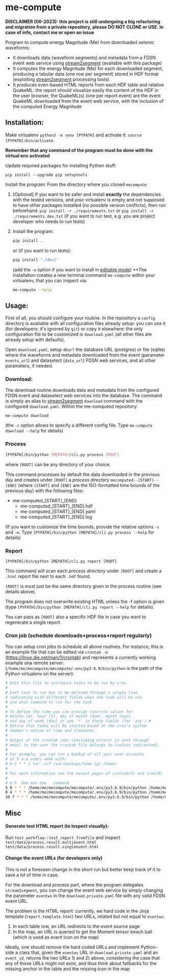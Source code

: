 # me-compute

**DISCLAIMER (06-2023): this project is still undergoing a big refactoring
and migration from a private repository, please DO NOT CLONE or USE. In case of info, contact 
me or open an issue**

Program to compute energy Magnitude (Me) from downloaded seismic waveforms:

- It downloads data (waveform segments) and metadata from a FDSN event 
  web service using [stream2segment](https://github.com/rizac/stream2segment) (available
  with this package)
- It computes the energy Magnitude (Me) for each downloaded segment, producing a tabular 
  data (one row per segment) stored in HDF format 
  (exploiting [stream2segment](https://github.com/rizac/stream2segment) processing tools)
- It produces even-based HTML reports from each HDF table and relative QuakeML: the 
  report should visualize easily the content of the HDF in the user browser, the QuakeML(s)
  (one per report event) are the event QuakeML downloaded from the event web service, with
  the inclusion of the computed Energy Magnitude



## Installation:
Make virtualenv `python3 -m venv [PYPATH]` and activate it:
`source [PYPATH]/bin/activate`. 

**Remember that any command of the program must be done with the virtual env activated**

Update required packages for installing Python stuff:
```console
pip install --upgrade pip setuptools
```

Install the program: From the directory where you cloned `mecompute`: 

1. [Optional] If you want to be safer and install **exactly** the dependencies 
   with the tested versions, and your virtualenv is empty and not supposed to have other 
   packages installed (no possible version conflicts), 
   then run beforehand: `pip install -r ./requirements.txt` or 
   `pip install -r ./requirements.dev.txt` (if you want to run test, e.g. you 
   are project developer who needs to run tests)
 
2. Install the program:
   ```bash
   pip install .
   ```
   or (if you want to run tests):
   ```bash
   pip install ".[dev]"
   ```
   (add the `-e` option if you want to install in [editable mode](https://stackoverflow.com/a/35064498))
   **The installation creates a new terminal command `me-compute` within your virtualenv,
   that you can inspect via: 
   ```bash
   me-compute --help
   ```

## Usage:

First of all, you should configure your routine. In the repository a 
`config` directory is available with all configuration files already setup: 
you can use it (for developers: it's ignored by `git`) or copy it elsewhere:
the only configuration file to be customized is `download.yaml` (all other files
are already setup with defaults).

Open `download.yaml`, setup `dburl` the database URL (postgres) or file (sqlite) 
where the waveforms and metadata downloaded from the event (parameter `events_url`)
and dataselect (`data_url`) FDSN web services, and all other parameters, if needed.


### Download:

The download routine downloads data and metadata from the configured FDSN
event and dataselect web services into the database. The command is simply an
alias to [stream2segment](https://github.com/rizac/stream2segment) `download`
command with the configured `download.yaml`. Within the me-computed repository:

```commandline
me-compute download
```
(the `-c` option allows to specify a different config file. Type 
`me-compute download --help` for details)

<!-- ```bash
[PYPATH]/bin/python [S2SPATH]/stream2segment/cli.py download -c [MEPATH]/s2s_config/download.private.yaml
``` 

where `[S2SPATH]` the path of the stream2segment repository (where you cloned stream2segment)
and `[MEPATH]` the path of this project, then:
-->

### Process

```bash
[PYPATH]/bin/python [MEPATH]/cli.py process [ROOT]
```

where `[ROOT]` can be any directory of your choice.

This command processes by default the data downloaded in the previous
day and creates under `[ROOT]` 
a *process directory* `mecomputed--[START]--[END]` (where `[START]` 
and `[END]` are the ISO-formatted time bounds of the previous day) with the 
following files:


* me-computed_[START]_[END]
  * me-computed_[START]_[END].hdf
  * me-computed_[START]_[END].yaml
  * me-computed_[START]_[END].log

(If you want to customize the time bounds, provide the relative options
`-s` and `-e`. Type
`[PYPATH]/bin/python [MEPATH]/cli.py process --help` for details)


### Report

```
[PYPATH]/bin/python [MEPATH]/cli.py report [ROOT]
```

This command will 
scan each *process directory* under `[ROOT]` and create a `.html` report file next to
each `.hdf` found.

`[ROOT]` is must just be the same directory
given in the process routine (see details above). 

The program does not overwrite existing HTML unless the -f option
is given (type 
`[PYPATH]/bin/python [MEPATH]/cli.py report --help` for details).

You can pass as `[ROOT]` also a specific HDF file in case you want to regenerate
a single report.

### Cron job (schedule downloads+process+report regularly) 

You can setup cron jobs to schedule all above routines. 
For instance, this is an example file that can be edited via
`crontab -e` (https://linux.die.net/man/1/crontab) and represents
a currently working example ona remote server:
(`/home/me/mecompute/mecompute/.env/py3.6.9/bin/python` is the path
of the Python virtualenv on the server):

```bash
# Edit this file to introduce tasks to be run by cron.
# 
# Each task to run has to be defined through a single line
# indicating with different fields when the task will be run
# and what command to run for the task
# 
# To define the time you can provide concrete values for
# minute (m), hour (h), day of month (dom), month (mon),
# and day of week (dow) or use '*' in these fields (for 'any').# 
# Notice that tasks will be started based on the cron's system
# daemon's notion of time and timezones.
# 
# Output of the crontab jobs (including errors) is sent through
# email to the user the crontab file belongs to (unless redirected).
# 
# For example, you can run a backup of all your user accounts
# at 5 a.m every week with:
# 0 5 * * 1 tar -zcf /var/backups/home.tgz /home/
# 
# For more information see the manual pages of crontab(5) and cron(8)
# 
# m h  dom mon dow   command
5 0 * * * /home/me/mecompute/mecompute/.env/py3.6.9/bin/python /home/me/mecompute/stream2segment/stream2segment/cli.py download -c /home/me/mecompute/mecompute/s2s_config/download.private.yaml
0 4 * * * /home/me/mecompute/mecompute/.env/py3.6.9/bin/python /home/me/mecompute/mecompute/cli.py process /home/me/mecompute/mecomputed/
30 7 * * * /home/me/mecompute/mecompute/.env/py3.6.9/bin/python /home/me/mecompute/mecompute/cli.py report /home/me/mecompute/mecomputed/
```


## Misc


#### Generate test HTML report (to inspect visually):

Run `test_workflow::test_report_fromfile` and inspect
`test/data/process.result.multievent.html`  `test/data/process.result.singleevent.html`


#### Change the event URLs (for developers only)
This is not a foreseen change in the short run but better keep track of it to save a lot
of time in case.

For the download and process part, where the program delegates `stream2segment`,
you can change the event web service by simply changing the parameter `eventws` in the
`download.private.yaml` file with any valid FDSN event URL.

The problem is the HTML report: currently, we hard code in the Jinja template (`report.template.html`)
two URLs, related but not equal to `eventws`:
  1) In each table row, an URL redirects to the event source page
  2) In the map, an URL is queried to get the Moment tensor beach ball (which
       is used as event icon on the map)

Ideally, one should remove the hard coded URLs and implement Python-side a class
that, given the `eventws` URL in `download.private.yaml` and an `event_id`,
returns the two URLs 1) and 2) above, considering the case that any of those URLs
might not exist, and thus think about fallbacks for the missing anchor in the table
and the missing icon in the map

